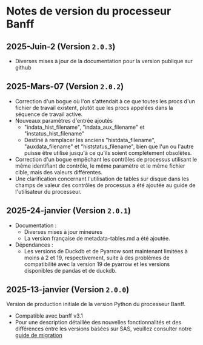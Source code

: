 # Notes de version du processeur Banff

## 2025-Juin-2 (Version `2.0.3`)

* Diverses mises à jour de la documentation pour la version publique sur github

## 2025-Mars-07 (Version `2.0.2`)

* Correction d'un bogue où l'on s'attendait à ce que toutes les procs d'un fichier de travail existent, plutôt que les procs appelées dans la séquence de travail active.
* Nouveaux paramètres d'entrée ajoutés
    * "indata_hist_filename", "indata_aux_filename" et "instatus_hist_filename"
    * Destiné à remplacer les anciens "histdata_filename", "auxdata_filename" et "histstatus_filename", bien que l'un ou l'autre puisse être utilisé jusqu'à ce qu'ils soient complètement obsolètes.
* Correction d'un bogue empêchant les contrôles de processus utilisant le même identifiant de contrôle, le même paramètre et le même fichier cible, mais des valeurs différentes.
* Une clarification concernant l'utilisation de tables sur disque dans les champs de valeur des contrôles de processus a été ajoutée au guide de l'utilisateur du processeur.

## 2025-24-janvier (Version `2.0.1`)

* Documentation : 
    * Diverses mises à jour mineures
    * La version française de metadata-tables.md a été ajoutée.
* Dépendances : 
    * Les versions de Duckdb et de Pyarrow sont maintenant limitées à moins à 2 et 19, respectivement, suite à des problèmes de compatibilité avec la version 19 de pyarrow et les versions disponibles de pandas et de duckdb.

## 2025-13-janvier (Version `2.0.0`)

Version de production initiale de la version Python du processeur Banff.
* Compatible avec banff v3.1
* Pour une description détaillée des nouvelles fonctionnalités et des différences entre les versions basées sur SAS, veuillez consulter notre [guide de migration](./migrating-from-sas-python.md)
